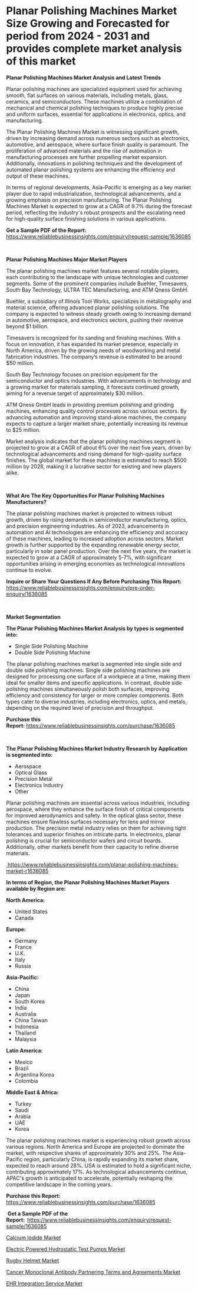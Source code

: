 <p><h1>Planar Polishing Machines Market Size Growing and Forecasted for period from 2024 - 2031 and provides complete market analysis of this market</h1></p><p><strong>Planar Polishing Machines Market Analysis and Latest Trends</strong></p>
<p><p>Planar polishing machines are specialized equipment used for achieving smooth, flat surfaces on various materials, including metals, glass, ceramics, and semiconductors. These machines utilize a combination of mechanical and chemical polishing techniques to produce highly precise and uniform surfaces, essential for applications in electronics, optics, and manufacturing.</p><p>The Planar Polishing Machines Market is witnessing significant growth, driven by increasing demand across numerous sectors such as electronics, automotive, and aerospace, where surface finish quality is paramount. The proliferation of advanced materials and the rise of automation in manufacturing processes are further propelling market expansion. Additionally, innovations in polishing techniques and the development of automated planar polishing systems are enhancing the efficiency and output of these machines.</p><p>In terms of regional developments, Asia-Pacific is emerging as a key market player due to rapid industrialization, technological advancements, and a growing emphasis on precision manufacturing. The Planar Polishing Machines Market is expected to grow at a CAGR of 9.7% during the forecast period, reflecting the industry's robust prospects and the escalating need for high-quality surface finishing solutions in various applications.</p></p>
<p><strong>Get a Sample PDF of the Report:&nbsp;</strong> <a href="https://www.reliablebusinessinsights.com/enquiry/request-sample/1636085">https://www.reliablebusinessinsights.com/enquiry/request-sample/1636085</a></p>
<p>&nbsp;</p>
<p><strong>Planar Polishing Machines Major Market Players</strong></p>
<p><p>The planar polishing machines market features several notable players, each contributing to the landscape with unique technologies and customer segments. Some of the prominent companies include Buehler, Timesavers, South Bay Technology, ULTRA TEC Manufacturing, and ATM Qness GmbH.</p><p>Buehler, a subsidiary of Illinois Tool Works, specializes in metallography and material science, offering advanced planar polishing solutions. The company is expected to witness steady growth owing to increasing demand in automotive, aerospace, and electronics sectors, pushing their revenue beyond $1 billion. </p><p>Timesavers is recognized for its sanding and finishing machines. With a focus on innovation, it has expanded its market presence, especially in North America, driven by the growing needs of woodworking and metal fabrication industries. The company’s revenue is estimated to be around $50 million.</p><p>South Bay Technology focuses on precision equipment for the semiconductor and optics industries. With advancements in technology and a growing market for materials sampling, it forecasts continued growth, aiming for a revenue target of approximately $30 million.</p><p>ATM Qness GmbH leads in providing premium polishing and grinding machines, enhancing quality control processes across various sectors. By advancing automation and improving stand-alone machines, the company expects to capture a larger market share, potentially increasing its revenue to $25 million.</p><p>Market analysis indicates that the planar polishing machines segment is projected to grow at a CAGR of about 6% over the next five years, driven by technological advancements and rising demand for high-quality surface finishes. The global market for these machines is estimated to reach $500 million by 2028, making it a lucrative sector for existing and new players alike.</p></p>
<p>&nbsp;</p>
<p><strong>What Are The Key Opportunities For Planar Polishing Machines Manufacturers?</strong></p>
<p><p>The planar polishing machines market is projected to witness robust growth, driven by rising demands in semiconductor manufacturing, optics, and precision engineering industries. As of 2023, advancements in automation and AI technologies are enhancing the efficiency and accuracy of these machines, leading to increased adoption across sectors. Market growth is further supported by the expanding renewable energy sector, particularly in solar panel production. Over the next five years, the market is expected to grow at a CAGR of approximately 5-7%, with significant opportunities arising in emerging economies as technological innovations continue to evolve.</p></p>
<p><strong>Inquire or Share Your Questions If Any Before Purchasing This Report:</strong> <a href="https://www.reliablebusinessinsights.com/enquiry/pre-order-enquiry/1636085">https://www.reliablebusinessinsights.com/enquiry/pre-order-enquiry/1636085</a></p>
<p>&nbsp;</p>
<p><strong>Market Segmentation</strong></p>
<p><strong>The Planar Polishing Machines Market Analysis by types is segmented into:</strong></p>
<p><ul><li>Single Side Polishing Machine</li><li>Double Side Polishing Machine</li></ul></p>
<p><p>The planar polishing machines market is segmented into single side and double side polishing machines. Single side polishing machines are designed for processing one surface of a workpiece at a time, making them ideal for smaller items and specific applications. In contrast, double side polishing machines simultaneously polish both surfaces, improving efficiency and consistency for larger or more complex components. Both types cater to diverse industries, including electronics, optics, and metals, depending on the required level of precision and throughput.</p></p>
<p><strong>Purchase this Report:&nbsp;</strong><a href="https://www.reliablebusinessinsights.com/purchase/1636085">https://www.reliablebusinessinsights.com/purchase/1636085</a></p>
<p>&nbsp;</p>
<p><strong>The Planar Polishing Machines Market Industry Research by Application is segmented into:</strong></p>
<p><ul><li>Aerospace</li><li>Optical Glass</li><li>Precision Metal</li><li>Electronics Industry</li><li>Other</li></ul></p>
<p><p>Planar polishing machines are essential across various industries, including aerospace, where they enhance the surface finish of critical components for improved aerodynamics and safety. In the optical glass sector, these machines ensure flawless surfaces necessary for lens and mirror production. The precision metal industry relies on them for achieving tight tolerances and superior finishes on intricate parts. In electronics, planar polishing is crucial for semiconductor wafers and circuit boards. Additionally, other markets benefit from their capacity to refine diverse materials.</p></p>
<p><a href="https://www.reliablebusinessinsights.com/planar-polishing-machines-market-r1636085">&nbsp;https://www.reliablebusinessinsights.com/planar-polishing-machines-market-r1636085</a></p>
<p><strong>In terms of Region, the Planar Polishing Machines Market Players available by Region are:</strong></p>
<p>
    <p> <strong> North America: </strong>
        <ul>
            <li>United States</li>
            <li>Canada</li>
        </ul>
        </p> 
    <p> <strong> Europe: </strong>
        <ul>
            <li>Germany</li>
            <li>France</li>
            <li>U.K.</li>
            <li>Italy</li>
            <li>Russia</li>
        </ul>
        </p> 
    <p> <strong> Asia-Pacific: </strong>
        <ul>
            <li>China</li>
            <li>Japan</li>
            <li>South Korea</li>
            <li>India</li>
            <li>Australia</li>
            <li>China Taiwan</li>
            <li>Indonesia</li>
            <li>Thailand</li>
            <li>Malaysia</li>
        </ul>
        </p> 
    <p> <strong> Latin America: </strong>
        <ul>
            <li>Mexico</li>
            <li>Brazil</li>
            <li>Argentina Korea</li>
            <li>Colombia</li>
        </ul>
        </p> 
    <p> <strong> Middle East & Africa: </strong>
        <ul>
            <li>Turkey</li>
            <li>Saudi</li>
            <li>Arabia</li>
            <li>UAE</li>
            <li>Korea</li>
        </ul>
    </p>
    </p>
<p><p>The planar polishing machines market is experiencing robust growth across various regions. North America and Europe are projected to dominate the market, with respective shares of approximately 30% and 25%. The Asia-Pacific region, particularly China, is rapidly expanding its market share, expected to reach around 28%. USA is estimated to hold a significant niche, contributing approximately 17%. As technological advancements continue, APAC's growth is anticipated to accelerate, potentially reshaping the competitive landscape in the coming years.</p></p>
<p><strong>Purchase this Report: </strong><a href="https://www.reliablebusinessinsights.com/purchase/1636085">https://www.reliablebusinessinsights.com/purchase/1636085</a></p>
<p>&nbsp;<strong>Get a Sample PDF of the Report:&nbsp;&nbsp;</strong><a href="https://www.reliablebusinessinsights.com/enquiry/request-sample/1636085">https://www.reliablebusinessinsights.com/enquiry/request-sample/1636085</a></p>
<p><strong></strong></p>
<p><p><a href="https://www.linkedin.com/pulse/market-dynamics-future-trends-global-calcium-iodide-sector-forecasted-qnbye">Calcium Iodide Market</a></p><p><a href="https://medium.com/@eunawiegad2023/comprehensive-analysis-of-the-global-electric-powered-hydrostatic-test-pumps-market-growth-trends-29fda0dd651c">Electric Powered Hydrostatic Test Pumps Market</a></p><p><a href="https://issuu.com/reportprime-2/docs/rugby-helmet-market-size-2030.pptx_8656ad91054784">Rugby Helmet Market</a></p><p><a href="https://github.com/MatthewHernandez403/Market-Research-Report-List-1/blob/main/cancer-monoclonal-antibody-partnering-terms-and-agreements-market.md">Cancer Monoclonal Antibody Partnering Terms and Agreements Market</a></p><p><a href="https://medium.com/@eunawiegad2023/insights-into-ehr-integration-service-market-share-and-competitive-landscape-for-period-from-2024-1c2c447f9fb8?postPublishedType=repub">EHR Integration Service Market</a></p></p>
